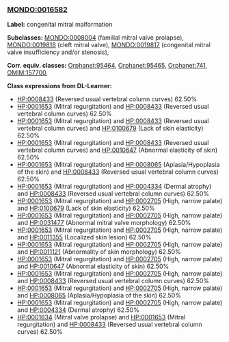 
### [MONDO:0016582](http://purl.obolibrary.org/obo/MONDO_0016582)
**Label:** congenital mitral malformation

**Subclasses:** [MONDO:0008004](http://purl.obolibrary.org/obo/MONDO_0008004) (familial mitral valve prolapse), [MONDO:0019818](http://purl.obolibrary.org/obo/MONDO_0019818) (cleft mitral valve), [MONDO:0019817](http://purl.obolibrary.org/obo/MONDO_0019817) (congenital mitral valve insufficiency and/or stenosis), 

**Corr. equiv. classes:** [Orphanet:95464](http://www.orpha.net/ORDO/Orphanet_95464), [Orphanet:95465](http://www.orpha.net/ORDO/Orphanet_95465), [Orphanet:741](http://www.orpha.net/ORDO/Orphanet_741), [OMIM:157700](http://purl.obolibrary.org/obo/OMIM_157700), 

**Class expressions from DL-Learner:**

- [HP:0008433](http://purl.obolibrary.org/obo/HP_0008433) (Reversed usual vertebral column curves) 62.50%
- [HP:0001653](http://purl.obolibrary.org/obo/HP_0001653) (Mitral regurgitation) and [HP:0008433](http://purl.obolibrary.org/obo/HP_0008433) (Reversed usual vertebral column curves) 62.50%
- [HP:0001653](http://purl.obolibrary.org/obo/HP_0001653) (Mitral regurgitation) and [HP:0008433](http://purl.obolibrary.org/obo/HP_0008433) (Reversed usual vertebral column curves) and [HP:0100679](http://purl.obolibrary.org/obo/HP_0100679) (Lack of skin elasticity) 62.50%
- [HP:0001653](http://purl.obolibrary.org/obo/HP_0001653) (Mitral regurgitation) and [HP:0008433](http://purl.obolibrary.org/obo/HP_0008433) (Reversed usual vertebral column curves) and [HP:0010647](http://purl.obolibrary.org/obo/HP_0010647) (Abnormal elasticity of skin) 62.50%
- [HP:0001653](http://purl.obolibrary.org/obo/HP_0001653) (Mitral regurgitation) and [HP:0008065](http://purl.obolibrary.org/obo/HP_0008065) (Aplasia/Hypoplasia of the skin) and [HP:0008433](http://purl.obolibrary.org/obo/HP_0008433) (Reversed usual vertebral column curves) 62.50%
- [HP:0001653](http://purl.obolibrary.org/obo/HP_0001653) (Mitral regurgitation) and [HP:0004334](http://purl.obolibrary.org/obo/HP_0004334) (Dermal atrophy) and [HP:0008433](http://purl.obolibrary.org/obo/HP_0008433) (Reversed usual vertebral column curves) 62.50%
- [HP:0001653](http://purl.obolibrary.org/obo/HP_0001653) (Mitral regurgitation) and [HP:0002705](http://purl.obolibrary.org/obo/HP_0002705) (High, narrow palate) and [HP:0100679](http://purl.obolibrary.org/obo/HP_0100679) (Lack of skin elasticity) 62.50%
- [HP:0001653](http://purl.obolibrary.org/obo/HP_0001653) (Mitral regurgitation) and [HP:0002705](http://purl.obolibrary.org/obo/HP_0002705) (High, narrow palate) and [HP:0031477](http://purl.obolibrary.org/obo/HP_0031477) (Abnormal mitral valve morphology) 62.50%
- [HP:0001653](http://purl.obolibrary.org/obo/HP_0001653) (Mitral regurgitation) and [HP:0002705](http://purl.obolibrary.org/obo/HP_0002705) (High, narrow palate) and [HP:0011355](http://purl.obolibrary.org/obo/HP_0011355) (Localized skin lesion) 62.50%
- [HP:0001653](http://purl.obolibrary.org/obo/HP_0001653) (Mitral regurgitation) and [HP:0002705](http://purl.obolibrary.org/obo/HP_0002705) (High, narrow palate) and [HP:0011121](http://purl.obolibrary.org/obo/HP_0011121) (Abnormality of skin morphology) 62.50%
- [HP:0001653](http://purl.obolibrary.org/obo/HP_0001653) (Mitral regurgitation) and [HP:0002705](http://purl.obolibrary.org/obo/HP_0002705) (High, narrow palate) and [HP:0010647](http://purl.obolibrary.org/obo/HP_0010647) (Abnormal elasticity of skin) 62.50%
- [HP:0001653](http://purl.obolibrary.org/obo/HP_0001653) (Mitral regurgitation) and [HP:0002705](http://purl.obolibrary.org/obo/HP_0002705) (High, narrow palate) and [HP:0008433](http://purl.obolibrary.org/obo/HP_0008433) (Reversed usual vertebral column curves) 62.50%
- [HP:0001653](http://purl.obolibrary.org/obo/HP_0001653) (Mitral regurgitation) and [HP:0002705](http://purl.obolibrary.org/obo/HP_0002705) (High, narrow palate) and [HP:0008065](http://purl.obolibrary.org/obo/HP_0008065) (Aplasia/Hypoplasia of the skin) 62.50%
- [HP:0001653](http://purl.obolibrary.org/obo/HP_0001653) (Mitral regurgitation) and [HP:0002705](http://purl.obolibrary.org/obo/HP_0002705) (High, narrow palate) and [HP:0004334](http://purl.obolibrary.org/obo/HP_0004334) (Dermal atrophy) 62.50%
- [HP:0001634](http://purl.obolibrary.org/obo/HP_0001634) (Mitral valve prolapse) and [HP:0001653](http://purl.obolibrary.org/obo/HP_0001653) (Mitral regurgitation) and [HP:0008433](http://purl.obolibrary.org/obo/HP_0008433) (Reversed usual vertebral column curves) 62.50%


